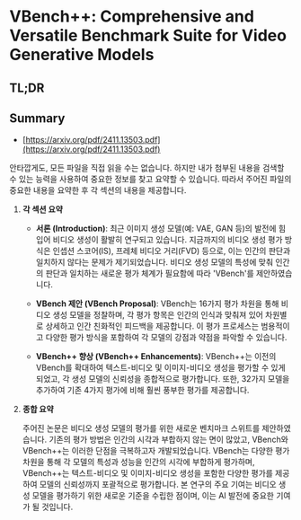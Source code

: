# VBench++: Comprehensive and Versatile Benchmark Suite for Video Generative Models
## TL;DR
## Summary
- [https://arxiv.org/pdf/2411.13503.pdf](https://arxiv.org/pdf/2411.13503.pdf)

안타깝게도, 모든 파일을 직접 읽을 수는 없습니다. 하지만 내가 첨부된 내용을 검색할 수 있는 능력을 사용하여 중요한 정보를 찾고 요약할 수 있습니다. 따라서 주어진 파일의 중요한 내용을 요약한 후 각 섹션의 내용을 제공합니다.

1. **각 섹션 요약**

    - **서론 (Introduction)**: 최근 이미지 생성 모델(예: VAE, GAN 등)의 발전에 힘입어 비디오 생성이 활발히 연구되고 있습니다. 지금까지의 비디오 생성 평가 방식은 인셉션 스코어(IS), 프레체 비디오 거리(FVD) 등으로, 이는 인간의 판단과 일치하지 않다는 문제가 제기되었습니다. 비디오 생성 모델의 특성에 맞춰 인간의 판단과 일치하는 새로운 평가 체계가 필요함에 따라 'VBench'를 제안하였습니다.
    
    - **VBench 제안 (VBench Proposal)**: VBench는 16가지 평가 차원을 통해 비디오 생성 모델을 정찰하며, 각 평가 항목은 인간의 인식과 맞춰져 있어 차원별로 상세하고 인간 친화적인 피드백을 제공합니다. 이 평가 프로세스는 범용적이고 다양한 평가 방식을 포함하여 각 모델의 강점과 약점을 파악할 수 있습니다.
    
    - **VBench++ 향상 (VBench++ Enhancements)**: VBench++는 이전의 VBench를 확대하여 텍스트-비디오 및 이미지-비디오 생성을 평가할 수 있게 되었고, 각 생성 모델의 신뢰성을 종합적으로 평가합니다. 또한, 32가지 모델을 추가하여 기존 4가지 평가에 비해 훨씬 풍부한 평가를 제공합니다.

2. **종합 요약**

    주어진 논문은 비디오 생성 모델의 평가를 위한 새로운 벤치마크 스위트를 제안하였습니다. 기존의 평가 방법은 인간의 시각과 부합하지 않는 면이 많았고, VBench와 VBench++는 이러한 단점을 극복하고자 개발되었습니다. VBench는 다양한 평가 차원을 통해 각 모델의 특성과 성능을 인간의 시각에 부합하게 평가하며, VBench++는 텍스트-비디오 및 이미지-비디오 생성을 포함한 다양한 평가를 제공하여 모델의 신뢰성까지 포괄적으로 평가합니다. 본 연구의 주요 기여는 비디오 생성 모델을 평가하기 위한 새로운 기준을 수립한 점이며, 이는 AI 발전에 중요한 기여가 될 것입니다.